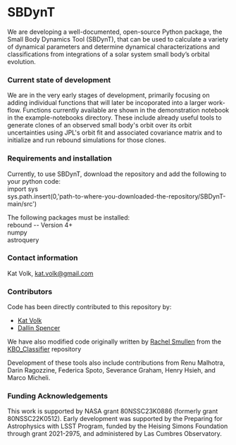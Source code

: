 # SBDynT
We are developing a well-documented, open-source Python package, the Small Body Dynamics Tool (SBDynT), that can be used to calculate a variety of dynamical parameters and determine dynamical characterizations and classifications from integrations of a solar system small body’s orbital evolution.

### Current state of development
We are in the very early stages of development, primarily focusing on adding individual functions that will later be incoporated into a larger work-flow. Functions currently available are shown in the demonstration notebook in the example-notebooks directory. These include already useful tools to generate clones of an observed small body's orbit over its orbit uncertainties using JPL's orbit fit and associated covariance matrix and to initialize and run rebound simulations for those clones.

### Requirements and installation
Currently, to use SBDynT, download the repository and add the following to your python code:<br>
import sys<br>
sys.path.insert(0,'path-to-where-you-downloaded-the-repository/SBDynT-main/src')<br>

The following packages must be installed:<br>
rebound -- Version 4+<br>
numpy<br>
astroquery<br>

### Contact information
Kat Volk, kat.volk@gmail.com

### Contributors
Code has been directly contributed to this repository by:
- [Kat Volk](https://github.com/katvolk)
- [Dallin Spencer](https://github.com/dallinspencer)

We have also modified code originally written by [Rachel Smullen](https://github.com/rsmullen) from the [KBO_Classifier](https://github.com/rsmullen/KBO_Classifier) repository

Development of these tools also include contributions from Renu Malhotra, Darin Ragozzine, Federica Spoto, Severance Graham, Henry Hsieh, and Marco Micheli.

### Funding Acknowledgements 
This work is supported by NASA grant 80NSSC23K0886 (formerly grant 80NSSC22K0512). Early development was supported by the Preparing for Astrophysics with LSST Program, funded by the Heising Simons Foundation through grant 2021-2975, and administered by Las Cumbres Observatory.
